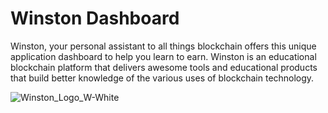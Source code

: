 # Winston Dashboard
Winston, your personal assistant to all things blockchain offers this unique application dashboard to help you learn to earn. Winston is an educational blockchain platform that delivers awesome tools and educational products that build better knowledge of the various uses of blockchain technology.

![Winston_Logo_W-White](https://user-images.githubusercontent.com/29209354/182709775-5e458972-38c1-4ed7-9a0d-846f718561bd.png)

